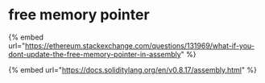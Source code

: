 # free memory pointer

{% embed url="https://ethereum.stackexchange.com/questions/131969/what-if-you-dont-update-the-free-memory-pointer-in-assembly" %}

{% embed url="https://docs.soliditylang.org/en/v0.8.17/assembly.html" %}
